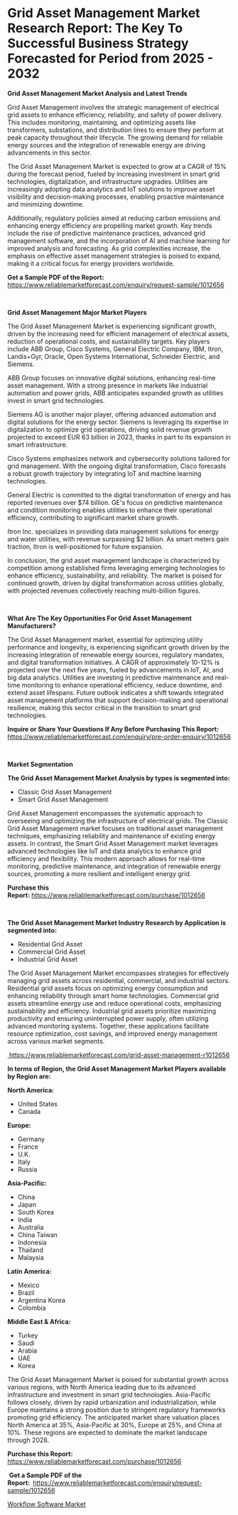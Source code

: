 <p><h1>Grid Asset Management Market Research Report: The Key To Successful Business Strategy Forecasted for Period from 2025 - 2032</h1></p><p><strong>Grid Asset Management Market Analysis and Latest Trends</strong></p>
<p><p>Grid Asset Management involves the strategic management of electrical grid assets to enhance efficiency, reliability, and safety of power delivery. This includes monitoring, maintaining, and optimizing assets like transformers, substations, and distribution lines to ensure they perform at peak capacity throughout their lifecycle. The growing demand for reliable energy sources and the integration of renewable energy are driving advancements in this sector.</p><p>The Grid Asset Management Market is expected to grow at a CAGR of 15% during the forecast period, fueled by increasing investment in smart grid technologies, digitalization, and infrastructure upgrades. Utilities are increasingly adopting data analytics and IoT solutions to improve asset visibility and decision-making processes, enabling proactive maintenance and minimizing downtime. </p><p>Additionally, regulatory policies aimed at reducing carbon emissions and enhancing energy efficiency are propelling market growth. Key trends include the rise of predictive maintenance practices, advanced grid management software, and the incorporation of AI and machine learning for improved analysis and forecasting. As grid complexities increase, the emphasis on effective asset management strategies is poised to expand, making it a critical focus for energy providers worldwide.</p></p>
<p><strong>Get a Sample PDF of the Report:&nbsp;</strong> <a href="https://www.reliablemarketforecast.com/enquiry/request-sample/1012656?utm_campaign=2413&utm_medium=2&utm_source=Github&utm_content=ia&utm_term=06032025&utm_id=grid-asset-management">https://www.reliablemarketforecast.com/enquiry/request-sample/1012656</a></p>
<p>&nbsp;</p>
<p><strong>Grid Asset Management Major Market Players</strong></p>
<p><p>The Grid Asset Management Market is experiencing significant growth, driven by the increasing need for efficient management of electrical assets, reduction of operational costs, and sustainability targets. Key players include ABB Group, Cisco Systems, General Electric Company, IBM, Itron, Landis+Gyr, Oracle, Open Systems International, Schneider Electric, and Siemens.</p><p>ABB Group focuses on innovative digital solutions, enhancing real-time asset management. With a strong presence in markets like industrial automation and power grids, ABB anticipates expanded growth as utilities invest in smart grid technologies. </p><p>Siemens AG is another major player, offering advanced automation and digital solutions for the energy sector. Siemens is leveraging its expertise in digitalization to optimize grid operations, driving solid revenue growth projected to exceed EUR 63 billion in 2023, thanks in part to its expansion in smart infrastructure.</p><p>Cisco Systems emphasizes network and cybersecurity solutions tailored for grid management. With the ongoing digital transformation, Cisco forecasts a robust growth trajectory by integrating IoT and machine learning technologies.</p><p>General Electric is committed to the digital transformation of energy and has reported revenues over $74 billion. GE's focus on predictive maintenance and condition monitoring enables utilities to enhance their operational efficiency, contributing to significant market share growth.</p><p>Itron Inc. specializes in providing data management solutions for energy and water utilities, with revenue surpassing $2 billion. As smart meters gain traction, Itron is well-positioned for future expansion.</p><p>In conclusion, the grid asset management landscape is characterized by competition among established firms leveraging emerging technologies to enhance efficiency, sustainability, and reliability. The market is poised for continued growth, driven by digital transformation across utilities globally, with projected revenues collectively reaching multi-billion figures.</p></p>
<p>&nbsp;</p>
<p><strong>What Are The Key Opportunities For Grid Asset Management Manufacturers?</strong></p>
<p><p>The Grid Asset Management market, essential for optimizing utility performance and longevity, is experiencing significant growth driven by the increasing integration of renewable energy sources, regulatory mandates, and digital transformation initiatives. A CAGR of approximately 10-12% is projected over the next five years, fueled by advancements in IoT, AI, and big data analytics. Utilities are investing in predictive maintenance and real-time monitoring to enhance operational efficiency, reduce downtime, and extend asset lifespans. Future outlook indicates a shift towards integrated asset management platforms that support decision-making and operational resilience, making this sector critical in the transition to smart grid technologies.</p></p>
<p><strong>Inquire or Share Your Questions If Any Before Purchasing This Report:</strong> <a href="https://www.reliablemarketforecast.com/enquiry/pre-order-enquiry/1012656?utm_campaign=2413&utm_medium=2&utm_source=Github&utm_content=ia&utm_term=06032025&utm_id=grid-asset-management">https://www.reliablemarketforecast.com/enquiry/pre-order-enquiry/1012656</a></p>
<p>&nbsp;</p>
<p><strong>Market Segmentation</strong></p>
<p><strong>The Grid Asset Management Market Analysis by types is segmented into:</strong></p>
<p><ul><li>Classic Grid Asset Management</li><li>Smart Grid Asset Management</li></ul></p>
<p><p>Grid Asset Management encompasses the systematic approach to overseeing and optimizing the infrastructure of electrical grids. The Classic Grid Asset Management market focuses on traditional asset management techniques, emphasizing reliability and maintenance of existing energy assets. In contrast, the Smart Grid Asset Management market leverages advanced technologies like IoT and data analytics to enhance grid efficiency and flexibility. This modern approach allows for real-time monitoring, predictive maintenance, and integration of renewable energy sources, promoting a more resilient and intelligent energy grid.</p></p>
<p><strong>Purchase this Report:&nbsp;</strong><a href="https://www.reliablemarketforecast.com/purchase/1012656?utm_campaign=2413&utm_medium=2&utm_source=Github&utm_content=ia&utm_term=06032025&utm_id=grid-asset-management">https://www.reliablemarketforecast.com/purchase/1012656</a></p>
<p>&nbsp;</p>
<p><strong>The Grid Asset Management Market Industry Research by Application is segmented into:</strong></p>
<p><ul><li>Residential Grid Asset</li><li>Commercial Grid Asset</li><li>Industrial Grid Asset</li></ul></p>
<p><p>The Grid Asset Management Market encompasses strategies for effectively managing grid assets across residential, commercial, and industrial sectors. Residential grid assets focus on optimizing energy consumption and enhancing reliability through smart home technologies. Commercial grid assets streamline energy use and reduce operational costs, emphasizing sustainability and efficiency. Industrial grid assets prioritize maximizing productivity and ensuring uninterrupted power supply, often utilizing advanced monitoring systems. Together, these applications facilitate resource optimization, cost savings, and improved energy management across various market segments.</p></p>
<p><a href="https://www.reliablemarketforecast.com/grid-asset-management-r1012656?utm_campaign=2413&utm_medium=2&utm_source=Github&utm_content=ia&utm_term=06032025&utm_id=grid-asset-management">&nbsp;https://www.reliablemarketforecast.com/grid-asset-management-r1012656</a></p>
<p><strong>In terms of Region, the Grid Asset Management Market Players available by Region are:</strong></p>
<p>
    <p> <strong> North America: </strong>
        <ul>
            <li>United States</li>
            <li>Canada</li>
        </ul>
        </p> 
    <p> <strong> Europe: </strong>
        <ul>
            <li>Germany</li>
            <li>France</li>
            <li>U.K.</li>
            <li>Italy</li>
            <li>Russia</li>
        </ul>
        </p> 
    <p> <strong> Asia-Pacific: </strong>
        <ul>
            <li>China</li>
            <li>Japan</li>
            <li>South Korea</li>
            <li>India</li>
            <li>Australia</li>
            <li>China Taiwan</li>
            <li>Indonesia</li>
            <li>Thailand</li>
            <li>Malaysia</li>
        </ul>
        </p> 
    <p> <strong> Latin America: </strong>
        <ul>
            <li>Mexico</li>
            <li>Brazil</li>
            <li>Argentina Korea</li>
            <li>Colombia</li>
        </ul>
        </p> 
    <p> <strong> Middle East & Africa: </strong>
        <ul>
            <li>Turkey</li>
            <li>Saudi</li>
            <li>Arabia</li>
            <li>UAE</li>
            <li>Korea</li>
        </ul>
    </p>
    </p>
<p><p>The Grid Asset Management Market is poised for substantial growth across various regions, with North America leading due to its advanced infrastructure and investment in smart grid technologies. Asia-Pacific follows closely, driven by rapid urbanization and industrialization, while Europe maintains a strong position due to stringent regulatory frameworks promoting grid efficiency. The anticipated market share valuation places North America at 35%, Asia-Pacific at 30%, Europe at 25%, and China at 10%. These regions are expected to dominate the market landscape through 2028.</p></p>
<p><strong>Purchase this Report: </strong><a href="https://www.reliablemarketforecast.com/purchase/1012656?utm_campaign=2413&utm_medium=2&utm_source=Github&utm_content=ia&utm_term=06032025&utm_id=grid-asset-management">https://www.reliablemarketforecast.com/purchase/1012656</a></p>
<p>&nbsp;<strong>Get a Sample PDF of the Report:&nbsp;&nbsp;</strong><a href="https://www.reliablemarketforecast.com/enquiry/request-sample/1012656?utm_campaign=2413&utm_medium=2&utm_source=Github&utm_content=ia&utm_term=06032025&utm_id=grid-asset-management">https://www.reliablemarketforecast.com/enquiry/request-sample/1012656</a></p>
<p><strong></strong></p>
<p><p><a href="https://github.com/dmitriyvo6rog/Market-Research-Report-List-1/blob/main/workflow-software-market.md?utm_campaign=2413&utm_medium=2&utm_source=Github&utm_content=ia&utm_term=06032025&utm_id=grid-asset-management">Workflow Software Market</a></p></p>
